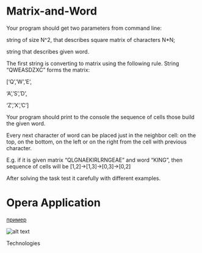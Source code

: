 # Matrix-and-Word
Your program should get two parameters from command line:

string of size N^2, that describes square matrix of characters N*N;

string that describes given word.

The first string is converting to matrix using the following rule. String “QWEASDZXC” forms the matrix:

[‘Q’,’W’,’E’,

‘A’,’S’,’D’,

‘Z’,’X’,’C’]

Your program should print to the console the sequence of cells those build the given word.

Every next character of word can be placed just in the neighbor cell: on the top, on the bottom, on the left or on the right from the cell with previous character.

E.g. if it is given matrix “QLGNAEKIRLRNGEAE” and word “KING”, then sequence of cells will be [1,2]->[1,3]->[0,3]->[0,2]

After solving the task test it carefully with different examples.


# Opera Application
[пример](#Matrix-and-Word)


![alt text](https://github.com/NikolayFatkullin/pictures/blob/master/Package%20model.png "Описание будет тут")











Technologies
